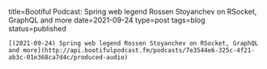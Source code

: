 
title=Bootiful Podcast: Spring web legend Rossen Stoyanchev on RSocket, GraphQL and more
date=2021-09-24
type=post
tags=blog
status=published
~~~~~~
[(2021-09-24) Spring web legend Rossen Stoyanchev on RSocket, GraphQL and more](http://api.bootifulpodcast.fm/podcasts/7e3544e6-325c-4f21-ab3c-01e368ca7d4c/produced-audio) 
            